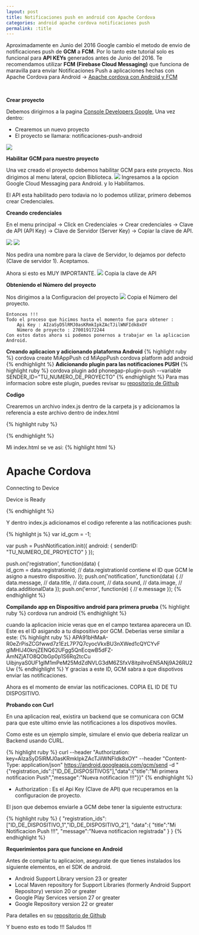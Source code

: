 ```yaml
---
layout: post
title: Notificaciones push en android con Apache Cordova
categories: android apache cordova notificaciones push
permalink: :title
---
```


<div class="alert alert-warning">
    <p>
    Aproximadamente en Junio del 2016 Google cambio el metodo de envio 
    de notificaciones push de <strong>GCM</strong> a <strong>FCM</strong>. Por lo tanto este tutorial solo es 
    funcional para <strong>API KEYs</strong> generados antes de Junio del 2016.
    Te recomendamos utilizar <strong>FCM (Firebase Cloud Messaging)</strong> que funciona de maravilla para enviar Notificaciones Push a aplicaciones hechas con Apache Cordova para Android -> <a href="https://devmerz.github.io/notificaciones-push-android-apache-cordova-fcm" target="_blank">Apache cordova con Android y FCM</a>
    </p>
</div>

<br/>

**Crear proyecto**

Debemos dirigirnos a la pagina [Console Developers Google](https://console.developers.google.com), Una vez dentro:

* Crearemos un nuevo proyecto
* El proyecto se llamara: notificaciones-push-android

<img src="/assets/apache-cordova-push-android/gcm-crear-proyecto.png" />

**Habilitar GCM para nuestro proyecto**

Una vez creado el proyecto debemos habilitar GCM para este proyecto. Nos dirigimos al menu lateral, opcion Biblioteca.
<img src="/assets/apache-cordova-push-android/activar-gcm-proyecto.png" />
Ingresamos a la opcion Google Cloud Messaging para Android. y lo Habilitamos.

El API esta habilitado pero todavia no lo podemos utilizar, primero debemos crear Credenciales.

**Creando credenciales**

En el menu principal -> Click en Credenciales -> Crear credenciales -> Clave de API (API Key) -> Clave de Servidor (Server Key) -> Copiar la clave de API.

<img src="/assets/apache-cordova-push-android/crear-credenciales.png" />

<img src="/assets/apache-cordova-push-android/clave-servidor.png" />

Nos pedira una nombre para la clave de Servidor, lo dejamos por defecto (Clave de servidor 1). Aceptamos.

Ahora si esto es MUY IMPORTANTE.
<img src="/assets/apache-cordova-push-android/clave-de-api.png" />
Copia la clave de API


**Obteniendo el Número del proyecto**

Nos dirigimos a la Configuracion del proyecto
<img src="/assets/apache-cordova-push-android/configuracion-proyecto.png" />
Copia el Número del proyecto.

~~~
Entonces !!!
Todo el proceso que hicimos hasta el momento fue para obtener : 
	Api Key : AIzaSyD5lRMJ0asKRmkIpkZAcTJilWNFIdk8xOY
	Número de proyecto : 270019172244
Con estos datos ahora si podemos ponernos a trabajar en la aplicacion Android.
~~~


**Creando aplicacion y adicionando plataforma Android**
{% highlight ruby %}
cordova create MiAppPush
cd MiAppPush
cordova platform add android
{% endhighlight %}
**Adicionando plugin para las notificaciones PUSH**
{% highlight ruby %}
cordova plugin add phonegap-plugin-push --variable SENDER_ID="TU_NUMERO_DE_PROYECTO"
{% endhighlight %}
Para mas informacion sobre este plugin, puedes revisar su [repositorio de Github](https://github.com/phonegap/phonegap-plugin-push)

**Codigo**

Crearemos un archivo index.js dentro de la carpeta js y adicionamos la referencia a este archivo dentro de index.html

{% highlight ruby %}
<script type="text/javascript" src="js/index.js"></script>
{% endhighlight %}

Mi index.html se ve asi:
{% highlight html %}
<!DOCTYPE html>
<html>
    <head>
        <meta http-equiv="Content-Security-Policy" content="default-src 'self' data: gap: https://ssl.gstatic.com 'unsafe-eval'; style-src 'self' 'unsafe-inline'; media-src *">
        <meta name="format-detection" content="telephone=no">
        <meta name="msapplication-tap-highlight" content="no">
        <meta name="viewport" content="user-scalable=no, initial-scale=1, maximum-scale=1, minimum-scale=1, width=device-width">
        <link rel="stylesheet" type="text/css" href="css/index.css">
        <title>Notificaciones Push</title>
    </head>
    <body>
        <div class="app">
            <h1>Apache Cordova</h1>
            <div id="deviceready" class="blink">
                <p class="event listening">Connecting to Device</p>
                <p class="event received">Device is Ready</p>
            </div>
        </div>
        <script type="text/javascript" src="js/index.js"></script>
        <script type="text/javascript" src="cordova.js"></script>
        <script type="text/javascript" src="js/index.js"></script>
    </body>
</html>

{% endhighlight %}

Y dentro index.js adicionamos el codigo referente a las notificaciones push:

{% highlight js %}
var id_gcm = -1;

var push = PushNotification.init({
    android: {
        senderID: "TU_NUMERO_DE_PROYECTO"
    }
});

push.on('registration', function(data) {  
    id_gcm = data.registrationId; // data.registrationId contiene el ID que GCM le asigno a nuestro dispositivo.
});
push.on('notification', function(data) {
    // data.message,
    // data.title,
    // data.count,
    // data.sound,
    // data.image,
    // data.additionalData
});
push.on('error', function(e) {
    // e.message
});
{% endhighlight %}

**Compilando app en Dispositivo android para primera prueba**
{% highlight ruby %}
cordova run android
{% endhighlight %}

cuando la aplicacion inicie veras que en el campo textarea aparecera un ID. Este es el ID asigando a tu dispositivo por GCM. Deberias verse similar a este:
{% highlight ruby %}
APA91bHMaA-R0eZrPisZCGfwwd7z1EzL7P7Q7cyocVkxBU3nXWed1cQYCYvF glMHIJ40knjZENQ62UFgg5QnEcqwB5dFZ-AmNZjATO8QObGp0p1S6Rq2tcCu UibjnyaS0UF1gIM1mPeM25MdZdNVLG3dM6ZSfxV8itpihroEN5ANj9A26RU2Uw
{% endhighlight %}
Y gracias a este ID, GCM sabra a que dispotivos enviar las notificaciones.

Ahora es el momento de enviar las notificaciones. COPIA EL ID DE TU DISPOSITIVO.

**Probando con Curl**

En una aplicacion real, existira un backend que se comunicara con GCM para que este ultimo envie las notificaciones a los dispotivos moviles.

Como este es un ejemplo simple, simulare el envio que deberia realizar un Backend usando CURL.

{% highlight ruby %}
curl --header "Authorization: key=AIzaSyD5lRMJ0asKRmkIpkZAcTJilWNFIdk8xOY" --header "Content-Type: application/json" https://android.googleapis.com/gcm/send -d "{\"registration_ids\":[\"ID_DE_DISPOSITIVOS\"],\"data\":{\"title\":\"Mi primera notificacion Push\",\"message\":\"Nueva notificacion !!!\"}}"
{% endhighlight %}


* Authorization : Es el Api Key (Clave de API) que recuperamos en la configuracion de proyecto.

El json que debemos enviarle a GCM debe tener la siguiente estructura:

{% highlight ruby %}
{
    "registration_ids":["ID_DE_DISPOSITIVO_1","ID_DE_DISPOSITIVO_2"],
    "data":{
        "title":"Mi Notificacion Push !!!",
        "message":"Nueva notificacion registrada"
    }
}
{% endhighlight %}


**Requerimientos para que funcione en Android**

Antes de compilar tu aplicacion, asegurate de que tienes instalados los siguiente elementos, en el SDK de android.

* Android Support Library version 23 or greater
* Local Maven repository for Support Libraries (formerly Android Support Repository) version 20 or greater
* Google Play Services version 27 or greater
* Google Repository version 22 or greater

Para detalles en su [repositorio de Github](https://github.com/phonegap/phonegap-plugin-push/blob/master/docs/INSTALLATION.md)


Y bueno esto es todo !!! 
Saludos !!! 